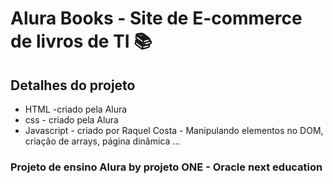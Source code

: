 # Alura Books - Site de E-commerce de livros de TI 📚

## Detalhes do projeto 

* HTML -criado pela Alura
* css - criado pela Alura
* Javascript - criado por Raquel Costa - Manipulando elementos no DOM, criação de arrays, página dinâmica ...

### Projeto de ensino Alura by projeto ONE - Oracle next education

